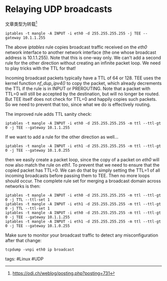 # Relaying UDP broadcasts

文章类型为转载[^1]

```shell
iptables -t mangle -A INPUT -i eth0 -d 255.255.255.255 -j TEE --gateway 10.1.1.255
```

The above *iptables* rule copies broadcast traffic received on the *eth0* network interface to another network interface (the one whose broadcast address is 10.1.1.255). Note that this is one-way only. We can't add a second rule for the other direction without creating an infinite packet loop. We need to play tricks with the TTL for that!

Incoming broadcast packets typically have a TTL of 64 or 128. TEE uses the kernel function *nf_dup_ipv4()* to copy the packet, which already decrements the TTL if the rule is in INPUT or PREROUTING. Note that a packet with TTL=0 will still be accepted by the destination, but will no longer be routed. But TEE itself does not check for TTL=0 and happily copies such packets. So we need to prevent that too, since what we do is effectively routing.

The improved rule adds TTL sanity check:

```shell
iptables -t mangle -A INPUT -i eth0 -d 255.255.255.255 -m ttl --ttl-gt 0 -j TEE --gateway 10.1.1.255
```

If we want to add a rule for the other direction as well...

```shell
iptables -t mangle -A INPUT -i eth1 -d 255.255.255.255 -m ttl --ttl-gt 0 -j TEE --gateway 10.1.0.255
```

then we easily create a packet loop, since the copy of a packet on *eth0* will now also match the rule on *eth1*. To prevent that we need to ensure that the copied packet has TTL=0. We can do that by simply setting the TTL=1 of all incoming broadcasts before passing them to TEE. Then no more loops should occur. The complete rule set for merging a broadcast domain across networks is then:

```shell
iptables -t mangle -A INPUT -i eth0 -d 255.255.255.255 -m ttl --ttl-gt 0 -j TTL --ttl-set 1
iptables -t mangle -A INPUT -i eth1 -d 255.255.255.255 -m ttl --ttl-gt 0 -j TTL --ttl-set 1
iptables -t mangle -A INPUT -i eth0 -d 255.255.255.255 -m ttl --ttl-gt 0 -j TEE --gateway 10.1.1.255
iptables -t mangle -A INPUT -i eth1 -d 255.255.255.255 -m ttl --ttl-gt 0 -j TEE --gateway 10.1.0.255
```

Make sure to monitor your broadcast traffic to detect any misconfiguration after that change:

```shell
tcpdump -vnpi eth0 ip broadcast
```

[^1]: <https://odi.ch/weblog/posting.php?posting=731>


tags: #Linux #UDP